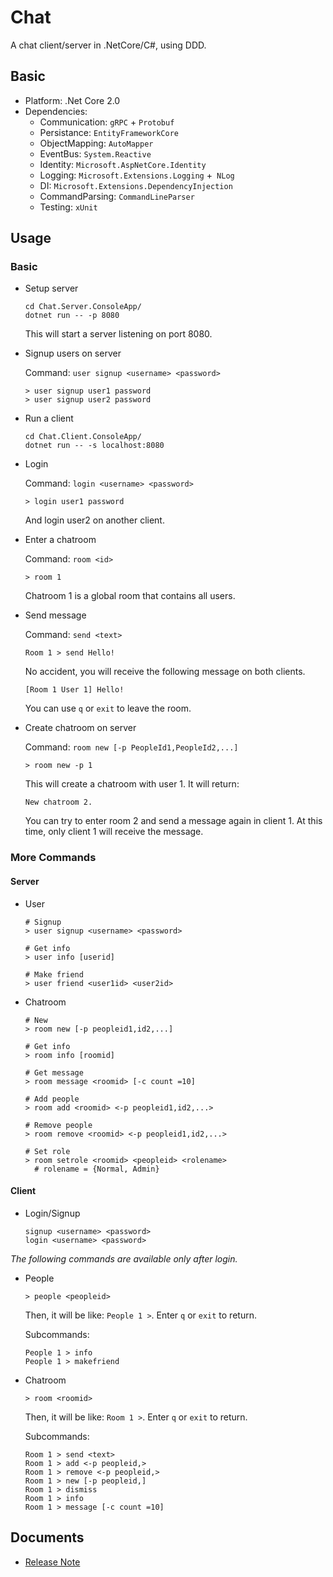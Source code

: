 # Chat

A chat client/server in .NetCore/C#, using DDD.

## Basic

* Platform: .Net Core 2.0
* Dependencies:
  * Communication: `gRPC` + `Protobuf`
  * Persistance: `EntityFrameworkCore`
  * ObjectMapping: `AutoMapper`
  * EventBus: `System.Reactive`
  * Identity: `Microsoft.AspNetCore.Identity`
  * Logging: `Microsoft.Extensions.Logging` +` NLog`
  * DI: `Microsoft.Extensions.DependencyInjection`
  * CommandParsing: `CommandLineParser`
  * Testing: `xUnit`

## Usage

### Basic

* Setup server

  ```shell
  cd Chat.Server.ConsoleApp/
  dotnet run -- -p 8080
  ```

  This will start a server listening on port 8080.

* Signup users on server

  Command: `user signup <username> <password>`

  ```
  > user signup user1 password
  > user signup user2 password
  ```

* Run a client

  ```shell
  cd Chat.Client.ConsoleApp/
  dotnet run -- -s localhost:8080
  ```

* Login

  Command: `login <username> <password>`

  ```
  > login user1 password
  ```

  And login user2 on another client.

* Enter a chatroom

  Command: `room <id>`

  ```
  > room 1
  ```

  Chatroom 1 is a global room that contains all users.

* Send message

  Command: `send <text>`

  ```
  Room 1 > send Hello!
  ```

  No accident, you will receive the following message on both clients.

  ```
  [Room 1 User 1] Hello!
  ```
  You can use `q` or `exit` to leave the room.

* Create chatroom on server

  Command: `room new [-p PeopleId1,PeopleId2,...]`

  ```
  > room new -p 1
  ```

  This will create a chatroom with user 1. It will return:

  ```
  New chatroom 2.
  ```

  You can try to enter room 2 and send a message again in client 1. At this time, only client 1 will receive the message.

### More Commands

#### Server

* User

  ```
  # Signup
  > user signup <username> <password>

  # Get info
  > user info [userid]

  # Make friend
  > user friend <user1id> <user2id>
  ```

* Chatroom

  ```
  # New
  > room new [-p peopleid1,id2,...]

  # Get info
  > room info [roomid]

  # Get message
  > room message <roomid> [-c count =10]

  # Add people
  > room add <roomid> <-p peopleid1,id2,...>

  # Remove people
  > room remove <roomid> <-p peopleid1,id2,...>

  # Set role
  > room setrole <roomid> <peopleid> <rolename>
    # rolename = {Normal, Admin}
  ```

#### Client

* Login/Signup

  ```
  signup <username> <password>
  login <username> <password>
  ```

*The following commands are available only after login.*

* People

  ```
  > people <peopleid>
  ```

  Then, it will be like:  `People 1 >`. Enter `q` or `exit` to return.

  Subcommands:

  ```
  People 1 > info
  People 1 > makefriend
  ```

* Chatroom

  ```
  > room <roomid>
  ```

  Then, it will be like:  `Room 1 >`.  Enter `q` or `exit` to return.

  Subcommands:

  ```
  Room 1 > send <text>
  Room 1 > add <-p peopleid,>
  Room 1 > remove <-p peopleid,>
  Room 1 > new [-p peopleid,]
  Room 1 > dismiss
  Room 1 > info
  Room 1 > message [-c count =10]
  ```

## Documents

* [Release Note](./docs/Note.md)
